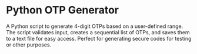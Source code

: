 # Python OTP Generator

A Python script to generate 4-digit OTPs based on a user-defined range. The script validates input, creates a sequential list of OTPs, and saves them to a text file for easy access. Perfect for generating secure codes for testing or other purposes.
